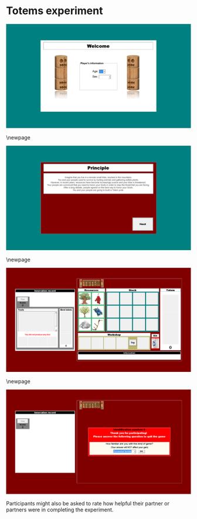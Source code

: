 # Totems experiment

![Welcome screen for the experiment, illustrating the basic demographic information asked of each player.](screenshots/welcome.png)

\newpage

![Description of the experiment for the participant. The participant's goal is to combine resources to make totems that are evaluated for point totals.](screenshots/principle.png)

\newpage

![Depiction of basic gameplay elements. In the main panel, participants combine resources to make innovations. In the left panel, participants see their past innovation record as well as the record of any past or present teammates.](screenshots/gameplay.png)

\newpage

![After participants finish building totems, they are asked basic follow up questions about the experiment. Here is an example question assessing the participant's familiarity with the sort of computer game employed in the experiment.](screenshots/follow-up.png)

Participants might also be asked to rate how helpful their partner or partners were in completing the experiment.
